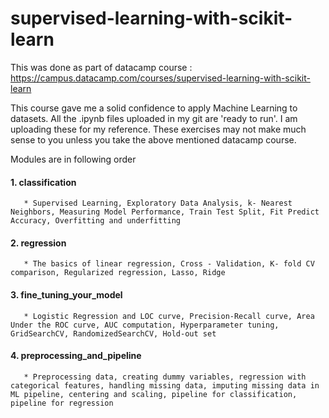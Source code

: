 # supervised-learning-with-scikit-learn
This was done as part of datacamp course : https://campus.datacamp.com/courses/supervised-learning-with-scikit-learn

This course gave me a solid confidence to apply Machine Learning to datasets. All the .ipynb files uploaded in my git are 'ready to run'. I am uploading these for my reference. These exercises may not make much sense to you unless you take the above mentioned datacamp course. 

Modules are in following order

#### 1. classification
       * Supervised Learning, Exploratory Data Analysis, k- Nearest Neighbors, Measuring Model Performance, Train Test Split, Fit Predict Accuracy, Overfitting and underfitting

#### 2. regression
       * The basics of linear regression, Cross - Validation, K- fold CV comparison, Regularized regression, Lasso, Ridge

#### 3. fine_tuning_your_model
       * Logistic Regression and LOC curve, Precision-Recall curve, Area Under the ROC curve, AUC computation, Hyperparameter tuning, GridSearchCV, RandomizedSearchCV, Hold-out set 

#### 4. preprocessing_and_pipeline
       * Preprocessing data, creating dummy variables, regression with categorical features, handling missing data, imputing missing data in ML pipeline, centering and scaling, pipeline for classification, pipeline for regression